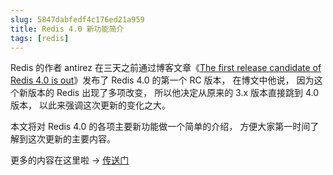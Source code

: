 ```yaml
---
slug: 5847dabfedf4c176ed21a959
title: Redis 4.0 新功能简介
tags: [redis]
---
```


Redis 的作者 antirez 在三天之前通过博客文章《[The first release candidate of Redis 4.0 is out](http://antirez.com/news/110)》发布了 Redis 4.0 的第一个 RC 版本， 在博文中他说， 因为这个新版本的 Redis 出现了多项改变， 所以他决定从原来的 3.x 版本直接跳到 4.0 版本， 以此来强调这次更新的变化之大。

本文将对 Redis 4.0 的各项主要新功能做一个简单的介绍， 方便大家第一时间了解到这次更新的主要内容。

更多的内容在这里啦 -> [传送门](http://blog.huangz.me/diary/2016/redis-4-outline.html)
